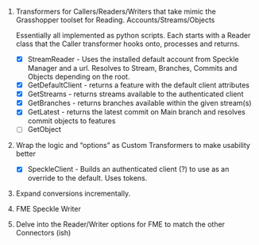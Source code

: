 1. Transformers for Callers/Readers/Writers that take mimic the Grasshopper toolset for Reading. Accounts/Streams/Objects
    
    Essentially all implemented as python scripts. Each starts with a Reader class that the Caller transformer hooks onto, processes and returns.
    - [x] StreamReader - Uses the installed default account from Speckle Manager and a url. Resolves to Stream, Branches, Commits and Objects depending on the root.
    - [x] GetDefaultClient - returns a feature with the default client attributes
    - [x] GetStreams - returns streams available to the authenticated client
    - [x] GetBranches - returns branches available within the given stream(s)
    - [x] GetLatest - returns the latest commit on Main branch and resolves commit objects to features
    - [ ] GetObject

2. Wrap the logic and “options” as Custom Transformers to make usability better
    
    - [x] SpeckleClient - Builds an authenticated client (?) to use as an override to the default. Uses tokens.

3. Expand conversions incrementally.
4. FME Speckle Writer
5. Delve into the Reader/Writer options for FME to match the other Connectors (ish)
